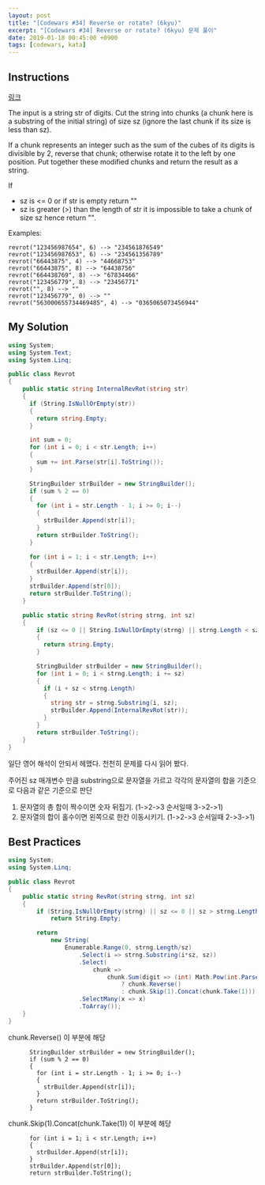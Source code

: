 ```yaml
---
layout: post
title: "[Codewars #34] Reverse or rotate? (6kyu)"
excerpt: "[Codewars #34] Reverse or rotate? (6kyu) 문제 풀이"
date: 2019-01-18 00:45:00 +0900
tags: [codewars, kata]
---
```


## Instructions

[링크](https://www.codewars.com/kata/56b5afb4ed1f6d5fb0000991/train/csharp)

The input is a string str of digits. Cut the string into chunks (a chunk here is a substring of the initial string) of size sz (ignore the last chunk if its size is less than sz).

If a chunk represents an integer such as the sum of the cubes of its digits is divisible by 2, reverse that chunk; otherwise rotate it to the left by one position. Put together these modified chunks and return the result as a string.

If

- sz is <= 0 or if str is empty return ""
- sz is greater (>) than the length of str it is impossible to take a chunk of size sz hence return "".

Examples:

```
revrot("123456987654", 6) --> "234561876549"
revrot("123456987653", 6) --> "234561356789"
revrot("66443875", 4) --> "44668753"
revrot("66443875", 8) --> "64438756"
revrot("664438769", 8) --> "67834466"
revrot("123456779", 8) --> "23456771"
revrot("", 8) --> ""
revrot("123456779", 0) --> ""
revrot("563000655734469485", 4) --> "0365065073456944"
```

## My Solution

```csharp
using System;
using System.Text;
using System.Linq;

public class Revrot
{
    public static string InternalRevRot(string str)
    {
      if (String.IsNullOrEmpty(str))
      {
        return string.Empty;
      }

      int sum = 0;
      for (int i = 0; i < str.Length; i++)
      {
        sum += int.Parse(str[i].ToString());
      }

      StringBuilder strBuilder = new StringBuilder();
      if (sum % 2 == 0)
      {
        for (int i = str.Length - 1; i >= 0; i--)
        {
          strBuilder.Append(str[i]);
        }
        return strBuilder.ToString();
      }

      for (int i = 1; i < str.Length; i++)
      {
        strBuilder.Append(str[i]);
      }
      strBuilder.Append(str[0]);
      return strBuilder.ToString();
    }

    public static string RevRot(string strng, int sz)
    {
        if (sz <= 0 || String.IsNullOrEmpty(strng) || strng.Length < sz)
        {
          return string.Empty;
        }

        StringBuilder strBuilder = new StringBuilder();
        for (int i = 0; i < strng.Length; i += sz)
        {
          if (i + sz < strng.Length)
          {
            string str = strng.Substring(i, sz);
            strBuilder.Append(InternalRevRot(str));
          }
        }
        return strBuilder.ToString();
    }
}
```


일단 영어 해석이 안되서 헤맸다. 천천히 문제를 다시 읽어 봤다.

주어진 sz 매개변수 만큼 substring으로 문자열을 가르고
각각의 문자열의 합을 기준으로 다음과 같은 기준으로 판단
1. 문자열의 총 합이 짝수이면 숫자 뒤집기. (1->2->3 순서일때 3->2->1)
2. 문자열의 합이 홀수이면 왼쪽으로 한칸 이동시키기. (1->2->3 순서일때 2->3->1)


## Best Practices

```csharp
using System;
using System.Linq;

public class Revrot
{
    public static string RevRot(string strng, int sz)
    {
        if (String.IsNullOrEmpty(strng) || sz <= 0 || sz > strng.Length)
            return String.Empty;

        return
            new String(
                Enumerable.Range(0, strng.Length/sz)
                    .Select(i => strng.Substring(i*sz, sz))
                    .Select(
                        chunk =>
                            chunk.Sum(digit => (int) Math.Pow(int.Parse(digit.ToString()), 3))%2 == 0
                                ? chunk.Reverse()
                                : chunk.Skip(1).Concat(chunk.Take(1)))
                    .SelectMany(x => x)
                    .ToArray());
    }
}
```


chunk.Reverse() 이 부분에 해당
```
      StringBuilder strBuilder = new StringBuilder();
      if (sum % 2 == 0)
      {
        for (int i = str.Length - 1; i >= 0; i--)
        {
          strBuilder.Append(str[i]);
        }
        return strBuilder.ToString();
      }
```

chunk.Skip(1).Concat(chunk.Take(1)) 이 부분에 해당
```
      for (int i = 1; i < str.Length; i++)
      {
        strBuilder.Append(str[i]);
      }
      strBuilder.Append(str[0]);
      return strBuilder.ToString();
```